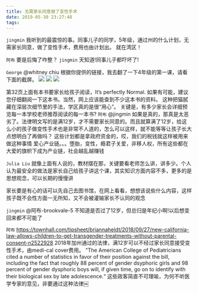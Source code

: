 ```yaml
---
title: 无需家长同意做了变性手术
date: 2019-05-30 23:27:48
tags:
---
```


`jingmin`
我听到的最震惊的事。同事儿子的同学，5年级，通过州的什么计划，无需家长同意，做了变性手术，费用也由计划出。
就在湾区！

`阿布`
要是后悔了咋整？
`jingmin`
天知道!同事儿子都吓坏了!

`George`
@whitney chiu 根据你提供的链接，我去翻了一下4年级的第一课，请看下面的截屏。
![](/resources/changegender1.pic)
![](/resources/changegender2.pic)
![](/resources/changegender3.pic)

第32页上面有本书要家长给孩子阅读，It’s perfectly Normal. 如果有可能，建议您仔细翻阅一下这本书。当然，网上应该能查到不少这本书的资料。
这种把猫腻藏在深层次细节里的手法，学区真的是很“用心”。
关键是，有多少家长会详细预览每一本学校老师推荐阅读的每一本书?
`阿布`
@jingmin 如果是真的，那真是太恶劣了。法律明文写的是满12岁，才不需要家长同意的。而且就算满了12岁，给这么小的孩子做变性手术也是非常不人道的，怎么可以这样，就不能等等让孩子长大点想明白了再做吗？
这些计划都是拿政府资金的，哎，我们的税钱就这样被用来做这种事情
爱心产业链。。。堕胎，变性，瘾君子关爱，非移人权，所有这些都在大爱的旗帜下成为产业链，社会越乱越赚钱

`Julia Liu`
就像上面有人说的，教材摆在那，关键要看老师怎么讲，讲多少。个人认为最安全的做法是家长自己给孩子讲这个课，其实知识方面内容不多，更多的是思想观念，可以长期的慢慢讲

家长要是有心的话可以先自己去图书馆，在网上看看，想想该说些什么内容，这样孩子既不会性方面一无所知，又不会被灌输家长不认同的观念

`jingmin`
@阿布-brookvale-5 不知道是否过了12岁，但总归是年纪小啊!以后想变回来都不可能了

`阿布`
https://townhall.com/tipsheet/briannaheldt/2018/09/27/new-california-law-allows-children-to-get-transgender-treatments-without-parental-consent-n2522928
2018年加州通过的法律，满12岁可以不经过家长同意接受变性手术，由medi-cal cover费用。
”The American College of Pediatricians cited a number of statistics in favor of their position against the bill, including the fact that roughly 88 percent of gender dsyphoric girls and 98 percent of gender dysphoric boys will, if given time, go on to identify with their biological sex by late adolescence.“
这些政客简直不可理喻，为何不听医学专家的意见，非要通过这种法律￼